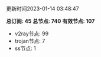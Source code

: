 更新时间2023-01-14 03:48:47

**总订阅: 45**
**总节点: 740**
**有效节点: 107**
- v2ray节点: 99
- trojan节点: 7
- ss节点: 1
